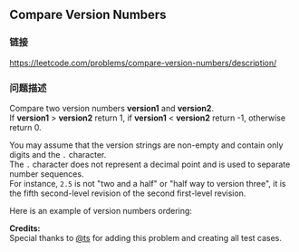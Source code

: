 ## Compare Version Numbers  
### 链接  
https://leetcode.com/problems/compare-version-numbers/description/  
### 问题描述
Compare two version numbers **version1** and **version2**.<br />
If **version1** &gt; **version2** return 1, if **version1** &lt; **version2** return -1, otherwise return 0.

You may assume that the version strings are non-empty and contain only digits and the `.` character.<br />
The `.` character does not represent a decimal point and is used to separate number sequences.<br />
For instance, `2.5` is not &quot;two and a half&quot; or &quot;half way to version three&quot;, it is the fifth second-level revision of the second first-level revision.

Here is an example of version numbers ordering:

**Credits:**<br />
Special thanks to [@ts](https://oj.leetcode.com/discuss/user/ts) for adding this problem and creating all test cases.
